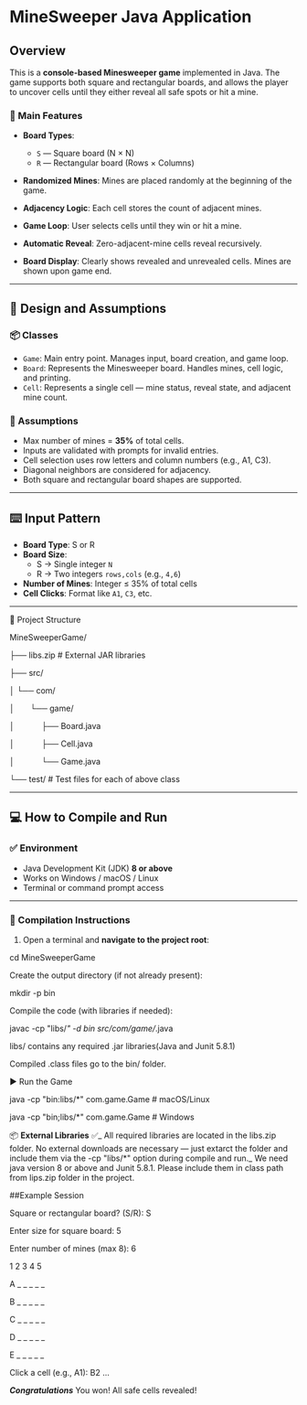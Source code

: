 # MineSweeper Java Application

## Overview

This is a **console-based Minesweeper game** implemented in Java. The game supports both square and rectangular boards, and allows the player to uncover cells until they either reveal all safe spots or hit a mine.

### 🎯 Main Features

- **Board Types**:
    - `S` — Square board (N × N)
    - `R` — Rectangular board (Rows × Columns)

- **Randomized Mines**: Mines are placed randomly at the beginning of the game.
- **Adjacency Logic**: Each cell stores the count of adjacent mines.
- **Game Loop**: User selects cells until they win or hit a mine.
- **Automatic Reveal**: Zero-adjacent-mine cells reveal recursively.
- **Board Display**: Clearly shows revealed and unrevealed cells. Mines are shown upon game end.

---

## 🧱 Design and Assumptions

### 📦 Classes

- `Game`: Main entry point. Manages input, board creation, and game loop.
- `Board`: Represents the Minesweeper board. Handles mines, cell logic, and printing.
- `Cell`: Represents a single cell — mine status, reveal state, and adjacent mine count.

### 📌 Assumptions

- Max number of mines = **35%** of total cells.
- Inputs are validated with prompts for invalid entries.
- Cell selection uses row letters and column numbers (e.g., A1, C3).
- Diagonal neighbors are considered for adjacency.
- Both square and rectangular board shapes are supported.

---

## ⌨️ Input Pattern

- **Board Type**: S or R
- **Board Size**:
    - S → Single integer `N`
    - R → Two integers `rows,cols` (e.g., `4,6`)
- **Number of Mines**: Integer ≤ 35% of total cells
- **Cell Clicks**: Format like `A1`, `C3`, etc.

---

📁 Project Structure

MineSweeperGame/

├── libs.zip                  # External JAR libraries

├── src/

│   └── com/

│   &nbsp;&nbsp;&nbsp;&nbsp;&nbsp;  └── game/

│      &nbsp;&nbsp;&nbsp;&nbsp;&nbsp;&nbsp;&nbsp;&nbsp;&nbsp;&nbsp;     ├── Board.java

│      &nbsp;&nbsp;&nbsp;&nbsp;&nbsp;&nbsp;&nbsp;&nbsp;&nbsp;&nbsp;     ├── Cell.java

│       &nbsp;&nbsp;&nbsp;&nbsp;&nbsp;&nbsp;&nbsp;&nbsp;&nbsp;&nbsp;    └── Game.java

└── test/                   #  Test files for each of above class

---
## 💻 How to Compile and Run

### ✅ Environment

- Java Development Kit (JDK) **8 or above**
- Works on Windows / macOS / Linux
- Terminal or command prompt access

---

### 🧪 Compilation Instructions

1. Open a terminal and **navigate to the project root**:

cd MineSweeperGame

Create the output directory (if not already present):


mkdir -p bin

Compile the code (with libraries if needed):


javac -cp "libs/*" -d bin src/com/game/*.java

libs/ contains any required .jar libraries(Java and Junit 5.8.1)

Compiled .class files go to the bin/ folder.

▶️ Run the Game

java -cp "bin:libs/*" com.game.Game         # macOS/Linux

java -cp "bin;libs/*" com.game.Game         # Windows

📦 **External Libraries**
✅_ All required libraries are located in the libs.zip folder. No external downloads are necessary — just extarct the folder and  include them via the -cp "libs/*" option during compile and run._
We need java version 8 or above and Junit 5.8.1. Please include them in class path from
lips.zip  folder in the project.

##Example Session

Square or rectangular board? (S/R): S

Enter size for square board: 5

Enter number of mines (max 8): 6

1  2  3  4  5

A  _ _ _ _ _

B  _ _ _ _ _

C  _ _ _ _ _

D  _ _ _ _ _

E  _ _ _ _ _

Click a cell (e.g., A1): B2
...

***Congratulations*** You won! All safe cells revealed!
